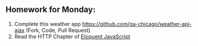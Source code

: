 ## Homework for Monday:

1. Complete this weather app https://github.com/ga-chicago/weather-api-ajax (Fork, Code, Pull Request)
2. Read the HTTP Chapter of [Eloquent JavaScript](http://eloquentjavascript.net/17_http.html)
